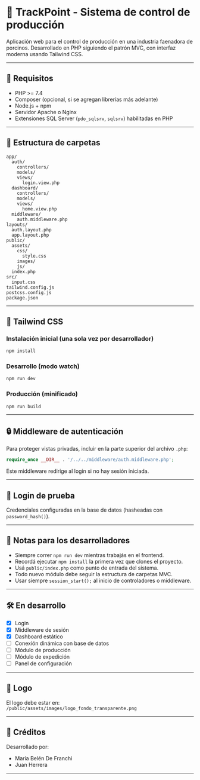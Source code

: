 # 🐖 TrackPoint - Sistema de control de producción

Aplicación web para el control de producción en una industria faenadora de porcinos. Desarrollado en PHP siguiendo el patrón MVC, con interfaz moderna usando Tailwind CSS.

---

## 🚀 Requisitos

- PHP >= 7.4
- Composer (opcional, si se agregan librerías más adelante)
- Node.js + npm
- Servidor Apache o Nginx
- Extensiones SQL Server (`pdo_sqlsrv`, `sqlsrv`) habilitadas en PHP

---

## 📁 Estructura de carpetas

```
app/
  auth/
    controllers/
    models/
    views/
      login.view.php
  dashboard/
    controllers/
    models/
    views/
      home.view.php
  middleware/
    auth.middleware.php
layouts/
  auth.layout.php
  app.layout.php
public/
  assets/
    css/
      style.css
    images/
    js/
  index.php
src/
  input.css
tailwind.config.js
postcss.config.js
package.json
```

---

## 🎨 Tailwind CSS

### Instalación inicial (una sola vez por desarrollador)

```bash
npm install
```

### Desarrollo (modo watch)

```bash
npm run dev
```

### Producción (minificado)

```bash
npm run build
```

---

## 🔒 Middleware de autenticación

Para proteger vistas privadas, incluir en la parte superior del archivo `.php`:

```php
require_once __DIR__ . '/../../middleware/auth.middleware.php';
```

Este middleware redirige al login si no hay sesión iniciada.

---

## 🧪 Login de prueba

Credenciales configuradas en la base de datos (hasheadas con `password_hash()`).

---

## 📌 Notas para los desarrolladores

- Siempre correr `npm run dev` mientras trabajás en el frontend.
- Recordá ejecutar `npm install` la primera vez que clones el proyecto.
- Usá `public/index.php` como punto de entrada del sistema.
- Todo nuevo módulo debe seguir la estructura de carpetas MVC.
- Usar siempre `session_start();` al inicio de controladores o middleware.

---

## 🛠️ En desarrollo

- [x] Login
- [x] Middleware de sesión
- [x] Dashboard estático
- [ ] Conexión dinámica con base de datos
- [ ] Módulo de producción
- [ ] Módulo de expedición
- [ ] Panel de configuración

---

## 📸 Logo

El logo debe estar en:  
`/public/assets/images/logo_fondo_transparente.png`

---

## 👥 Créditos

Desarrollado por:

- María Belén De Franchi
- Juan Herrera

---